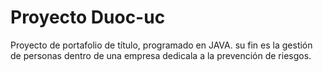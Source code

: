 # Proyecto Duoc-uc
Proyecto de portafolio de título, programado en JAVA.
su fin es la gestión de personas dentro de una empresa
dedicala a la prevención de riesgos.
